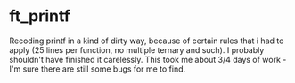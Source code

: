 # ft_printf
Recoding printf in a kind of dirty way, because of certain rules that i had to apply (25 lines per function, no multiple ternary and such). I probably shouldn't have finished it carelessly.
This took me about 3/4 days of work - I'm sure there are still some bugs for me to find.
